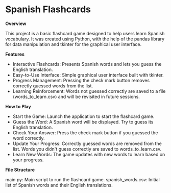 # Spanish Flashcards

**Overview**

This project is a basic flashcard game designed to help users learn Spanish vocabulary. It was created using Python, with the help of the pandas library for data manipulation and tkinter for the graphical user interface.

**Features**

- Interactive Flashcards: Presents Spanish words and lets you guess the English translation.
- Easy-to-Use Interface: Simple graphical user interface built with tkinter.
- Progress Management: Pressing the check mark button removes correctly guessed words from the list.
- Learning Reinforcement: Words not guessed correctly are saved to a file (words_to_learn.csv) and will be revisited in future sessions.

**How to Play**

- Start the Game: Launch the application to start the flashcard game.
- Guess the Word: A Spanish word will be displayed. Try to guess its English translation.
- Check Your Answer: Press the check mark button if you guessed the word correctly.
- Update Your Progress: Correctly guessed words are removed from the list. Words you didn't guess correctly are saved to words_to_learn.csv.
- Learn New Words: The game updates with new words to learn based on your progress.

**File Structure**

main.py: Main script to run the flashcard game.
spanish_words.csv: Initial list of Spanish words and their English translations.
